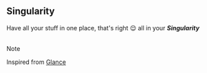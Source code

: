 ## Singularity
Have all your stuff in one place, that's right 😌 all in your ___Singularity___ 
<br/><br/>

> [!NOTE]
> Inspired from [Glance](https://github.com/glanceapp/glance)
